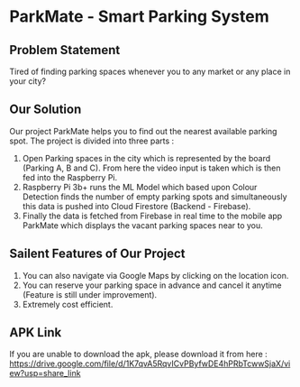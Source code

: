 # ParkMate - Smart Parking System

## Problem Statement

Tired of finding parking spaces whenever you to any market or any place in your city?

## Our Solution

Our project ParkMate helps you to find out the nearest available parking spot.
The project is divided into three parts :

1. Open Parking spaces in the city which is represented by the board (Parking A, B and C). From here the video input is taken which is then fed into the Raspberry Pi.
2. Raspberry Pi 3b+ runs the ML Model which based upon Colour Detection finds the number of empty parking spots and simultaneously this data is pushed into Cloud Firestore (Backend - Firebase).
3. Finally the data is fetched from Firebase in real time to the mobile app ParkMate which displays the vacant parking spaces near to you. 

## Sailent Features of Our Project

1. You can also navigate via Google Maps by clicking on the location icon.
2. You can reserve your parking space in advance and cancel it anytime (Feature is still under improvement).
3. Extremely cost efficient.

## APK Link

If you are unable to download the apk, please download it from here : https://drive.google.com/file/d/1K7qvA5RqvICvPByfwDE4hPRbTcwwSjaX/view?usp=share_link
